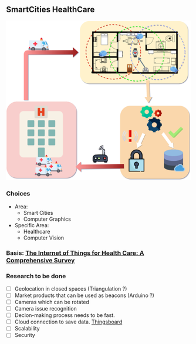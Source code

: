 ## SmartCities HealthCare

![](assets/IoTHealth.svg)


### Choices
- Area: 
  - Smart Cities
  - Computer Graphics
- Specific Area: 
  - Healthcare
  - Computer Vision

### Basis: [The Internet of Things for Health Care: A Comprehensive Survey](https://ieeexplore.ieee.org/document/7113786)

### Research to be done

- [ ] Geolocation in closed spaces (Triangulation ?)
- [ ] Market products that can be used as beacons (Arduino ?)
- [ ] Cameras which can be rotated 
- [ ] Camera issue recognition
- [ ] Decion-making process needs to be fast.
- [ ] Cloud connection to save data. [Thingsboard](https://thingsboard.io)
- [ ] Scalability
- [ ] Security
